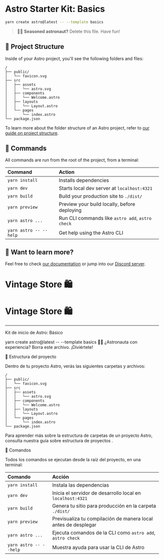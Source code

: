 # Astro Starter Kit: Basics

```sh
yarn create astro@latest -- --template basics
```

> 🧑‍🚀 **Seasoned astronaut?** Delete this file. Have fun!

## 🚀 Project Structure

Inside of your Astro project, you'll see the following folders and files:

```text
/
├── public/
│   └── favicon.svg
├── src
│   ├── assets
│   │   └── astro.svg
│   ├── components
│   │   └── Welcome.astro
│   ├── layouts
│   │   └── Layout.astro
│   └── pages
│       └── index.astro
└── package.json
```

To learn more about the folder structure of an Astro project, refer to [our guide on project structure](https://docs.astro.build/en/basics/project-structure/).

## 🧞 Commands

All commands are run from the root of the project, from a terminal:

| Command                   | Action                                           |
| :------------------------ | :----------------------------------------------- |
| `yarn install`             | Installs dependencies                            |
| `yarn dev`             | Starts local dev server at `localhost:4321`      |
| `yarn build`           | Build your production site to `./dist/`          |
| `yarn preview`         | Preview your build locally, before deploying     |
| `yarn astro ...`       | Run CLI commands like `astro add`, `astro check` |
| `yarn astro -- --help` | Get help using the Astro CLI                     |

## 👀 Want to learn more?

Feel free to check [our documentation](https://docs.astro.build) or jump into our [Discord server](https://astro.build/chat).
# Vintage Store 🛍️
# Vintage Store 🛍️
----------------------------------------------------------------------------------------------------------------------------------------------------------------------------------------------------------------

Kit de inicio de Astro: Básico

yarn create astro@latest -- --template basics
🧑‍🚀 ¿Astronauta con experiencia? Borra este archivo. ¡Diviértete!

🚀 Estructura del proyecto

Dentro de tu proyecto Astro, verás las siguientes carpetas y archivos:

```text
/
├── public/
│   └── favicon.svg
├── src
│   ├── assets
│   │   └── astro.svg
│   ├── components
│   │   └── Welcome.astro
│   ├── layouts
│   │   └── Layout.astro
│   └── pages
│       └── index.astro
└── package.json
```

Para aprender más sobre la estructura de carpetas de un proyecto Astro, consulta nuestra guía sobre estructura de proyectos
.

🧞 Comandos

Todos los comandos se ejecutan desde la raíz del proyecto, en una terminal:

| Comando                | Acción                                                         |
| :--------------------- | :------------------------------------------------------------- |
| `yarn install`         | Instala las dependencias                                       |
| `yarn dev`             | Inicia el servidor de desarrollo local en `localhost:4321`     |
| `yarn build`           | Genera tu sitio para producción en la carpeta `./dist/`        |
| `yarn preview`         | Previsualiza tu compilación de manera local antes de desplegar |
| `yarn astro ...`       | Ejecuta comandos de la CLI como `astro add`, `astro check`     |
| `yarn astro -- --help` | Muestra ayuda para usar la CLI de Astro                        |




















